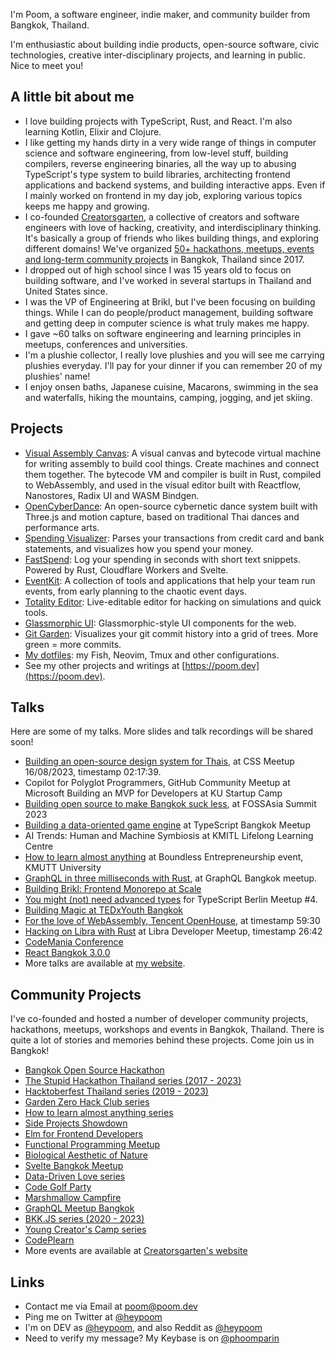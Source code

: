 I'm Poom, a software engineer, indie maker, and community builder from Bangkok, Thailand.

I'm enthusiastic about building indie products, open-source software, civic technologies, creative inter-disciplinary projects, and learning in public. Nice to meet you!

## A little bit about me

- I love building projects with TypeScript, Rust, and React. I'm also learning Kotlin, Elixir and Clojure.
- I like getting my hands dirty in a very wide range of things in computer science and software engineering, from low-level stuff, building compilers, reverse engineering binaries, all the way up to abusing TypeScript's type system to build libraries, architecting frontend applications and backend systems, and building interactive apps. Even if I mainly worked on frontend in my day job, exploring various topics keeps me happy and growing.
- I co-founded [Creatorsgarten](https://creatorsgarten.org), a collective of creators and software engineers with love of hacking, creativity, and interdisciplinary thinking. It's basically a group of friends who likes building things, and exploring different domains! We've organized [50+ hackathons, meetups, events and long-term community projects](https://creatorsgarten.org/events) in Bangkok, Thailand since 2017.
- I dropped out of high school since I was 15 years old to focus on building software, and I've worked in several startups in Thailand and United States since.
- I was the VP of Engineering at Brikl, but I've been focusing on building things. While I can do people/product management, building software and getting deep in computer science is what truly makes me happy.
- I gave ~60 talks on software engineering and learning principles in meetups, conferences and universities.
- I'm a plushie collector, I really love plushies and you will see me carrying plushies everyday. I'll pay for your dinner if you can remember 20 of my plushies' name!
- I enjoy onsen baths, Japanese cuisine, Macarons, swimming in the sea and waterfalls, hiking the mountains, camping, jogging, and jet skiing.

## Projects

- [Visual Assembly Canvas](https://github.com/heypoom/visual-assembly-canvas): A visual canvas and bytecode virtual machine for writing assembly to build cool things. Create machines and connect them together. The bytecode VM and compiler is built in Rust, compiled to WebAssembly, and used in the visual editor built with Reactflow, Nanostores, Radix UI and WASM Bindgen.
- [OpenCyberDance](https://github.com/mitmedialab/OpenCyberDance): An open-source cybernetic dance system built with Three.js and motion capture, based on traditional Thai dances and performance arts.
- [Spending Visualizer](https://github.com/heypoom/spending-visualizer): Parses your transactions from credit card and bank statements, and visualizes how you spend your money.
- [FastSpend](https://github.com/heypoom/fastspend): Log your spending in seconds with short text snippets. Powered by Rust, Cloudflare Workers and Svelte.
- [EventKit](https://github.com/creatorsgarten/eventkit): A collection of tools and applications that help your team run events, from early planning to the chaotic event days.
- [Totality Editor](https://github.com/heypoom/totality-editor): Live-editable editor for hacking on simulations and quick tools.
- [Glassmorphic UI](https://github.com/heypoom/glassmorphic-ui): Glassmorphic-style UI components for the web.
- [Git Garden](https://github.com/heypoom/git-garden): Visualizes your git commit history into a grid of trees. More green = more commits.
- [My dotfiles](http://github.com/heypoom/dotfiles): my Fish, Neovim, Tmux and other configurations.
- See my other projects and writings at [https://poom.dev](https://poom.dev).

## Talks

Here are some of my talks. More slides and talk recordings will be shared soon!

- [Building an open-source design system for Thais](https://fb.watch/muwXji0XeQ), at CSS Meetup 16/08/2023, timestamp 02:17:39.
- Copilot for Polyglot Programmers, GitHub Community Meetup at Microsoft
  Building an MVP for Developers at KU Startup Camp
- [Building open source to make Bangkok suck less](https://www.eventyay.com/e/7cfe0771), at FOSSAsia Summit 2023
- [Building a data-oriented game engine](#!) at TypeScript Bangkok Meetup
- AI Trends: Human and Machine Symbiosis at KMITL Lifelong Learning Centre
- [How to learn almost anything](https://www.kmutt.ac.th/news/kmutt-news/660831-hatch) at Boundless Entrepreneurship event, KMUTT University
- [GraphQL in three milliseconds with Rust](#!), at GraphQL Bangkok meetup.
- [Building Brikl: Frontend Monorepo at Scale](https://www.youtube.com/live/nPpzhMUJjPE?si=LRYc760qDemhQQtM&t=2282)
- [You might (not) need advanced types](https://www.youtube.com/watch?v=IfSoc75rWr8) for TypeScript Berlin Meetup #4.
- [Building Magic at TEDxYouth Bangkok](https://www.youtube.com/watch?v=A2JUeJcPAaQ)
- [For the love of WebAssembly, Tencent OpenHouse](https://fb.watch/muwS91g1f6), at timestamp 59:30
- [Hacking on Libra with Rust](https://fb.watch/mux8RDW6kk) at Libra Developer Meetup, timestamp 26:42
- [CodeMania Conference](https://www.youtube.com/watch?v=1WJTMmhsIgQ)
- [React Bangkok 3.0.0](https://www.youtube.com/watch?v=g7kEw76Yjic)
- More talks are available at [my website](https://poom.dev).

## Community Projects

I've co-founded and hosted a number of developer community projects, hackathons, meetups, workshops and events in Bangkok, Thailand. There is quite a lot of stories and memories behind these projects. Come join us in Bangkok!

- [Bangkok Open Source Hackathon](https://creatorsgarten.org/event/bangkok)
- [The Stupid Hackathon Thailand series (2017 - 2023)](https://creatorsgarten.org/wiki/StupidHackTH)
- [Hacktoberfest Thailand series (2019 - 2023)](https://creatorsgarten.org/wiki/HacktoberfestThailand)
- [Garden Zero Hack Club series](https://creatorsgarten.org/wiki/GardenZero)
- [How to learn almost anything series](https://creatorsgarten.org/event/learn2)
- [Side Projects Showdown](https://creatorsgarten.org/event/sideproject)
- [Elm for Frontend Developers](https://creatorsgarten.org/event/functional2)
- [Functional Programming Meetup](https://creatorsgarten.org/event/functional)
- [Biological Aesthetic of Nature](https://creatorsgarten.org/event/bio)
- [Svelte Bangkok Meetup](https://creatorsgarten.org/event/svelte1)
- [Data-Driven Love series](https://creatorsgarten.org/event/love2)
- [Code Golf Party](https://creatorsgarten.org/event/golf1)
- [Marshmallow Campfire](https://creatorsgarten.org/event/marshmallow)
- [GraphQL Meetup Bangkok](https://creatorsgarten.org/event/graphql)
- [BKK.JS series (2020 - 2023)](https://creatorsgarten.org/event/bkkjs14)
- [Young Creator's Camp series](https://creatorsgarten.org/event/ycc1)
- [CodePlearn](https://creatorsgarten.org/event/codeplearn)
- More events are available at [Creatorsgarten's website](https://creatorsgarten.org/events)

## Links

- Contact me via Email at [poom@poom.dev](mailto:poom@poom.dev)
- Ping me on Twitter at [@heypoom](https://twitter.com/heypoom)
- I'm on DEV as [@heypoom](https://dev.to/heypoom), and also Reddit as [@heypoom](https://reddit.com/u/heypoom)
- Need to verify my message? My Keybase is on [@phoomparin](https://keybase.io/phoomparin)
